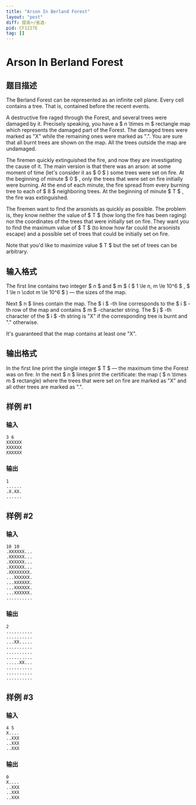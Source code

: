 ```yaml
---
title: "Arson In Berland Forest"
layout: "post"
diff: 提高+/省选-
pid: CF1227E
tag: []
---
```


# Arson In Berland Forest

## 题目描述

The Berland Forest can be represented as an infinite cell plane. Every cell contains a tree. That is, contained before the recent events.

A destructive fire raged through the Forest, and several trees were damaged by it. Precisely speaking, you have a $ n \times m $ rectangle map which represents the damaged part of the Forest. The damaged trees were marked as "X" while the remaining ones were marked as ".". You are sure that all burnt trees are shown on the map. All the trees outside the map are undamaged.

The firemen quickly extinguished the fire, and now they are investigating the cause of it. The main version is that there was an arson: at some moment of time (let's consider it as $ 0 $ ) some trees were set on fire. At the beginning of minute $ 0 $ , only the trees that were set on fire initially were burning. At the end of each minute, the fire spread from every burning tree to each of $ 8 $ neighboring trees. At the beginning of minute $ T $ , the fire was extinguished.

The firemen want to find the arsonists as quickly as possible. The problem is, they know neither the value of $ T $ (how long the fire has been raging) nor the coordinates of the trees that were initially set on fire. They want you to find the maximum value of $ T $ (to know how far could the arsonists escape) and a possible set of trees that could be initially set on fire.

Note that you'd like to maximize value $ T $ but the set of trees can be arbitrary.

## 输入格式

The first line contains two integer $ n $ and $ m $ ( $ 1 \le n, m \le 10^6 $ , $ 1 \le n \cdot m \le 10^6 $ ) — the sizes of the map.

Next $ n $ lines contain the map. The $ i $ -th line corresponds to the $ i $ -th row of the map and contains $ m $ -character string. The $ j $ -th character of the $ i $ -th string is "X" if the corresponding tree is burnt and "." otherwise.

It's guaranteed that the map contains at least one "X".

## 输出格式

In the first line print the single integer $ T $ — the maximum time the Forest was on fire. In the next $ n $ lines print the certificate: the map ( $ n \times m $ rectangle) where the trees that were set on fire are marked as "X" and all other trees are marked as ".".

## 样例 #1

### 输入

```
3 6
XXXXXX
XXXXXX
XXXXXX

```

### 输出

```
1
......
.X.XX.
......

```

## 样例 #2

### 输入

```
10 10
.XXXXXX...
.XXXXXX...
.XXXXXX...
.XXXXXX...
.XXXXXXXX.
...XXXXXX.
...XXXXXX.
...XXXXXX.
...XXXXXX.
..........

```

### 输出

```
2
..........
..........
...XX.....
..........
..........
..........
.....XX...
..........
..........
..........

```

## 样例 #3

### 输入

```
4 5
X....
..XXX
..XXX
..XXX

```

### 输出

```
0
X....
..XXX
..XXX
..XXX

```

